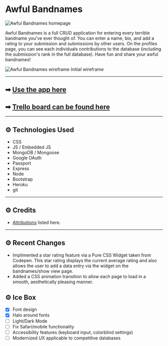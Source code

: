 # Awful Bandnames

![Awful Bandnames homepage](https://i.imgur.com/1Ow9Hfi.png)

Awful Bandnames is a full CRUD application for entering every terrible bandname you've ever thought of. You can enter a name, bio, and add a rating to your submission and submissions by other users. On the profiles page, you can see each individuals contributions to the database (including the submission's rank in the full database). Have fun and share your awful bandnames!

![Awful Bandnames wireframe](https://i.imgur.com/O8obY3S.png)
Initial wireframe

---

## ➡ [Use the app here](https://awful-bandnames.herokuapp.com/)

## ➡ [Trello board can be found here](https://trello.com/b/Ljl8HeF3/unit-2-proposal)

---

## ⚙ Technologies Used

- CSS
- JS / Embedded JS
- MongoDB / Mongoose
- Google OAuth
- Passport
- Express
- Node
- Bootstrap
- Heroku
- git

---

## ⚙ Credits

- [Attributions](https://github.com/dcollis92/awful-bandnames/blob/main/attributions.md) listed here.

---

## ⚙ Recent Changes

- Implimented a star rating feature via a Pure CSS Widget taken from Codepen. This star rating displays the current average rating and also allows the user to add a data entry via the widget on the bandnames/show view page.
- Added a CSS animation transition to allow each page to load in a smooth, aesthetically pleasing manner.

## ⚙ Ice Box

- [x] Font design
- [x] Halo around fonts
- [ ] Light/Dark Mode
- [ ] Fix Safari/mobile functionality
- [ ] Accessibility features (keyboard input, colorblind settings)
- [ ] Modernized UX applicable to competitive databases

